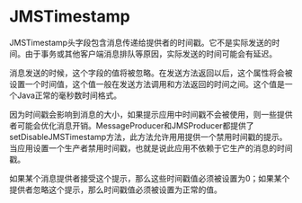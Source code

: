 # JMSTimestamp

JMSTimestamp头字段包含消息传递给提供者的时间戳。它不是实际发送的时间。由于事务或其他客户端消息排队等原因，实际发送的时间可能会有延迟。

消息发送的时候，这个字段的值将被忽略。在发送方法返回以后，这个属性将会被设置一个时间值，这个值一般在发送方法调用和方法返回的时间之间。这个值是一个Java正常的毫秒数时间格式。

因为时间戳会影响到消息的大小，如果提示应用中时间戳不会被使用，则一些提供者可能会优化消息开销。MessageProducer和JMSProducer都提供了setDisableJMSTimestamp方法，此方法允许用用提供一个禁用时间戳的提示。当应用设置一个生产者禁用时间戳，也就是说此应用不依赖于它生产的消息的时间戳。

如果某个消息提供者接受这个提示，那么这些时间戳值必须被设置为0；如果某个提供者忽略这个提示，那么时间戳值必须被设置为正常的值。
